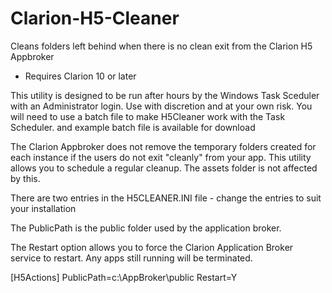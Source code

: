 # Clarion-H5-Cleaner
Cleans folders left behind when there is no clean exit from the Clarion H5 Appbroker

* Requires Clarion 10 or later

This utility is designed to be run after hours by the Windows Task Sceduler with an Administrator login.
Use with discretion and at your own risk. You will need to use a batch file to make H5Cleaner work with the Task Scheduler. and example batch file is available for download

The Clarion Appbroker does not remove the temporary folders created for each instance if the users do not exit "cleanly" from
your app. This utility allows you to schedule a regular cleanup. The assets folder is not affected by this.

There are two entries in the H5CLEANER.INI file - change the entries to suit your installation

The PublicPath is the public folder used by the application broker.

The Restart option allows you to force the Clarion Application Broker service to restart. 
Any apps still running will be terminated.

[H5Actions]
PublicPath=c:\AppBroker\public 
Restart=Y
